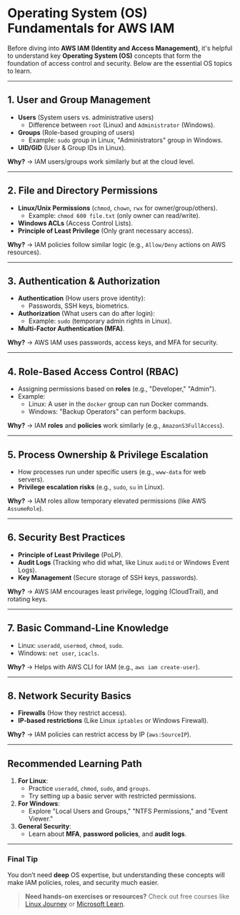 # Operating System (OS) Fundamentals for AWS IAM

Before diving into **AWS IAM (Identity and Access Management)**, it's helpful to understand key **Operating System (OS)** concepts that form the foundation of access control and security. Below are the essential OS topics to learn.

---

## **1. User and Group Management**
- **Users** (System users vs. administrative users)  
  - Difference between `root` (Linux) and `Administrator` (Windows).  
- **Groups** (Role-based grouping of users)  
  - Example: `sudo` group in Linux, "Administrators" group in Windows.  
- **UID/GID** (User & Group IDs in Linux).  

**Why?** → IAM users/groups work similarly but at the cloud level.  

---

## **2. File and Directory Permissions**
- **Linux/Unix Permissions** (`chmod`, `chown`, `rwx` for owner/group/others).  
  - Example: `chmod 600 file.txt` (only owner can read/write).  
- **Windows ACLs** (Access Control Lists).  
- **Principle of Least Privilege** (Only grant necessary access).  

**Why?** → IAM policies follow similar logic (e.g., `Allow/Deny` actions on AWS resources).  

---

## **3. Authentication & Authorization**
- **Authentication** (How users prove identity):  
  - Passwords, SSH keys, biometrics.  
- **Authorization** (What users can do after login):  
  - Example: `sudo` (temporary admin rights in Linux).  
- **Multi-Factor Authentication (MFA)**.  

**Why?** → AWS IAM uses passwords, access keys, and MFA for security.  

---

## **4. Role-Based Access Control (RBAC)**
- Assigning permissions based on **roles** (e.g., "Developer," "Admin").  
- Example:  
  - Linux: A user in the `docker` group can run Docker commands.  
  - Windows: "Backup Operators" can perform backups.  

**Why?** → IAM **roles** and **policies** work similarly (e.g., `AmazonS3FullAccess`).  

---

## **5. Process Ownership & Privilege Escalation**
- How processes run under specific users (e.g., `www-data` for web servers).  
- **Privilege escalation risks** (e.g., `sudo`, `su` in Linux).  

**Why?** → IAM roles allow temporary elevated permissions (like AWS `AssumeRole`).  

---

## **6. Security Best Practices**
- **Principle of Least Privilege** (PoLP).  
- **Audit Logs** (Tracking who did what, like Linux `auditd` or Windows Event Logs).  
- **Key Management** (Secure storage of SSH keys, passwords).  

**Why?** → AWS IAM encourages least privilege, logging (CloudTrail), and rotating keys.  

---

## **7. Basic Command-Line Knowledge**
- Linux: `useradd`, `usermod`, `chmod`, `sudo`.  
- Windows: `net user`, `icacls`.  

**Why?** → Helps with AWS CLI for IAM (e.g., `aws iam create-user`).  

---

## **8. Network Security Basics**
- **Firewalls** (How they restrict access).  
- **IP-based restrictions** (Like Linux `iptables` or Windows Firewall).  

**Why?** → IAM policies can restrict access by IP (`aws:SourceIP`).  

---

## **Recommended Learning Path**
1. **For Linux**:  
   - Practice `useradd`, `chmod`, `sudo`, and `groups`.  
   - Try setting up a basic server with restricted permissions.  
2. **For Windows**:  
   - Explore "Local Users and Groups," "NTFS Permissions," and "Event Viewer."  
3. **General Security**:  
   - Learn about **MFA**, **password policies**, and **audit logs**.  

---

### **Final Tip**
You don’t need **deep** OS expertise, but understanding these concepts will make IAM policies, roles, and security much easier.  

> **Need hands-on exercises or resources?** Check out free courses like [Linux Journey](https://linuxjourney.com/) or [Microsoft Learn](https://learn.microsoft.com/).
